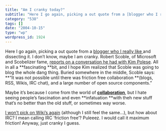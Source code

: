 ```yaml
---
title: "Am I cranky today?"
subtitle: "Here I go again, picking a out quote from a [blogger who I really like ](http://scoble.weblogs.com/)..."
category: "538"
tags: []
date: "2004-10-15"
type: "wp"
wordpress_id: 1924
---
```

Here I go again, picking a out quote from a [blogger who I really like ](http://scoble.weblogs.com/)and dissecting it. I don’t know, maybe I am cranky. Robert Scoble, of Microsoft and Scobelizer fame, [reports on a conversation he had with Kim Polese](http://radio.weblogs.com/0001011/2004/10/15.html#a8421). All in all a **fascinating **bit, and I hope Kim realized that Scoble was going to blog the whole dang thing. Buried somewhere in the middle, Scoble says:
**“It was not possible until there was friction free collaboration **(blogs, RSS, Wikis, IRC chat), and a large number of open source components.”

Maybe it’s because I come from the world of [**collaboration**](http://www.eroom.com), but I hate seeing people’s fascination and even **infatuation **with theh new stuff that’s no better than the old stuff, or sometimes way worse. 

[I won’t pick on Wiki’s again](/weblogs/archives/000463.html) (although I still feel the same…), but how about IRC? I mean calling IRC ‘friction free’? Puleeez. I would call it maximum friction! Anyway, just cranky I guess.